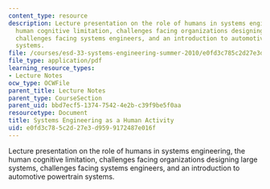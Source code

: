 ```yaml
---
content_type: resource
description: Lecture presentation on the role of humans in systems engineering, the
  human cognitive limitation, challenges facing organizations designing large systems,
  challenges facing systems engineers, and an introduction to automotive powertrain
  systems.
file: /courses/esd-33-systems-engineering-summer-2010/e0fd3c785c2d27e3d9599172487e016f_MITESD_33SUM10_lec02.pdf
file_type: application/pdf
learning_resource_types:
- Lecture Notes
ocw_type: OCWFile
parent_title: Lecture Notes
parent_type: CourseSection
parent_uid: bbd7ecf5-1374-7542-4e2b-c39f9be5f0aa
resourcetype: Document
title: Systems Engineering as a Human Activity
uid: e0fd3c78-5c2d-27e3-d959-9172487e016f
---
```

Lecture presentation on the role of humans in systems engineering, the human cognitive limitation, challenges facing organizations designing large systems, challenges facing systems engineers, and an introduction to automotive powertrain systems.